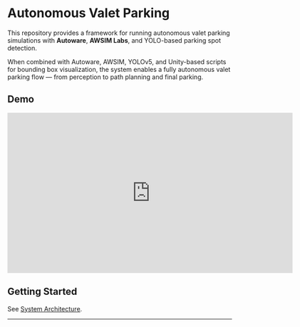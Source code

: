 # Autonomous Valet Parking

This repository provides a framework for running autonomous valet parking simulations with **Autoware**, **AWSIM Labs**, and YOLO-based parking spot detection.

When combined with Autoware, AWSIM, YOLOv5, and Unity-based scripts for bounding box visualization, the system enables a fully autonomous valet parking flow — from perception to path planning and final parking.

## Demo
<iframe width="640" height="360" 
    src="https://www.youtube.com/embed/Rb2c4pnMajc" 
    title="Autonomous Valet Parking with Autoware and AWSIM Labs" 
    frameborder="0" 
    allow="accelerometer; autoplay; clipboard-write; encrypted-media; gyroscope; picture-in-picture" 
    allowfullscreen>
</iframe>

## Getting Started

See [System Architecture](GettingStarted/SystemArchitecture/index.md).

---